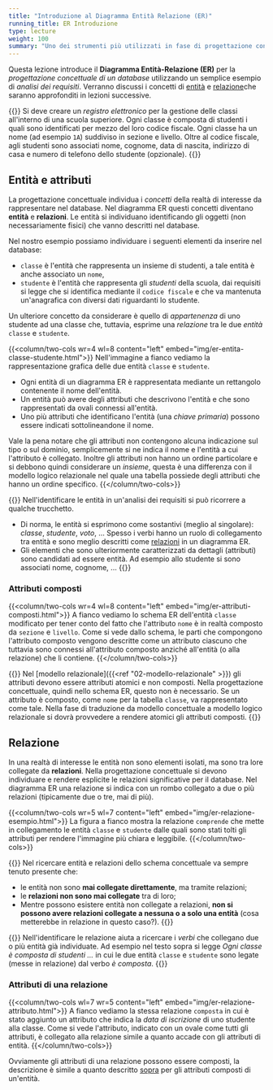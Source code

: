 ```yaml
---
title: "Introduzione al Diagramma Entità Relazione (ER)"
running_title: ER Introduzione
type: lecture
weight: 100
summary: "Uno dei strumenti più utilizzati in fase di progettazione concettuale è il diagramma Entità-Relazione (ER). In questa lezione vediamo le basi di tale formalismo grafico."
---
```


Questa lezione introduce il **Diagramma Entità-Relazione (ER)** per la *progettazione concettuale di un database* utilizzando un semplice esempio di *analisi dei requisiti*. Verranno discussi i concetti di [entità](#entità-e-attributi) e [relazione](#relazione)che saranno approfonditi in lezioni successive.

{{<example title="Estratto di analisi dei requisiti">}}
Si deve creare un *registro elettronico* per la gestione delle classi all'interno di una scuola superiore. Ogni classe è composta di studenti i quali sono identificati per mezzo del loro codice fiscale. Ogni classe ha un nome (ad esempio `1A`) suddiviso in sezione e livello. Oltre al codice fiscale, agli studenti sono associati nome, cognome, data di nascita, indirizzo di casa e numero di telefono dello studente (opzionale).
{{</example>}}

## Entità e attributi
La progettazione concettuale individua i *concetti* della realtà di interesse da rappresentare nel database. Nel diagramma ER questi concetti diventano **entità** e **relazioni**. Le entità si individuano identificando gli oggetti (non necessariamente fisici) che vanno descritti nel database.

Nel nostro esempio possiamo individuare i seguenti elementi da inserire nel database:
* `classe` è l'entità che rappresenta un insieme di studenti, a tale entità è anche associato un `nome`,
* `studente` è l'entità che rappresenta gli *studenti* della scuola, dai requisiti si legge che si identifica mediante il `codice fiscale` e che va mantenuta un'anagrafica con diversi dati riguardanti lo studente.

Un ulteriore concetto da considerare è quello di *appartenenza* di uno studente ad una classe che, tuttavia, esprime una *relazione* tra le due *entità* `classe` e `studente`.

{{<column/two-cols wr=4 wl=8 content="left" embed="img/er-entita-classe-studente.html">}}
Nell'immagine a fianco vediamo la rappresentazione grafica delle due entità `classe` e `studente`.

* Ogni entità di un diagramma ER è rappresentata mediante un rettangolo contenente il nome dell'entità.
* Un entità può avere degli attributi che descrivono l'entità e che sono rappresentati da ovali connessi all'entità.
* Uno più attributi che identificano l'entità (una *chiave primaria*) possono essere indicati sottolineandone il nome.

Vale la pena notare che gli attributi non contengono alcuna indicazione sul tipo o sul dominio, semplicemente si ne indica il nome e l'entità a cui l'attributo è collegato. Inoltre gli attributi non hanno un ordine particolare e si debbono quindi considerare un *insieme*, questa è una differenza con il modello logico relazionale nel quale una tabella possiede degli attributi che hanno un ordine specifico.
{{</column/two-cols>}}

{{<observe>}}
Nell'identificare le entità in un'analisi dei requisiti si può ricorrere a qualche trucchetto.
* Di norma, le entità si esprimono come sostantivi (meglio al singolare): *classe*, *studente*, *voto*, ... Spesso i verbi hanno un ruolo di collegamento tra entità e sono meglio descritti come [relazioni](#relazione) in un diagramma ER.
* Gli elementi che sono ulteriormente caratterizzati da dettagli (attributi) sono candidati ad essere entità. Ad esempio allo studente si sono associati nome, cognome, ... 
{{</observe>}}

### Attributi composti

{{<column/two-cols wr=4 wl=8 content="left" embed="img/er-attributi-composti.html">}}
A fianco vediamo lo schema ER dell'entità `classe` modificato per tener conto del fatto che l'attributo `nome` è in realtà composto da `sezione` e `livello`. Come si vede dallo schema, le parti che compongono l'attributo composto vengono descritte come un attributo ciascuno che tuttavia sono connessi all'attributo composto anziché all'entità (o alla relazione) che li contiene.
{{</column/two-cols>}}

{{<attention>}}
Nel [modello relazionale]({{<ref "02-modello-relazionale" >}}) gli attributi devono essere attributi atomici e non composti. Nella progettazione concettuale, quindi nello schema ER, questo non è necessario. Se un attributo è composto, come `nome` per la tabella `classe`, va rappresentato come tale. Nella fase di traduzione da modello concettuale a modello logico relazionale si dovrà provvedere a rendere atomici gli attributi composti.
{{</attention>}}

## Relazione
In una realtà di interesse le entità non sono elementi isolati, ma sono tra lore collegate da **relazioni**. Nella progettazione concettuale si devono individuare e rendere esplicite le relazioni significative per il database. Nel diagramma ER una relazione si indica con un rombo collegato a due o più relazioni (tipicamente due o tre, mai di più).

{{<column/two-cols wr=5 wl=7 content="left" embed="img/er-relazione-esempio.html">}}
La figura a fianco mostra la relazione `comprende` che mette in collegamento le entità `classe` e `studente` dalle quali sono stati tolti gli attributi per rendere l'immagine più chiara e leggibile.
{{</column/two-cols>}}

{{<attention>}}
Nel ricercare entità e relazioni dello schema concettuale va sempre tenuto presente che:
* le entità non sono **mai collegate direttamente**, ma tramite relazioni;
* le **relazioni non sono mai collegate** tra di loro;
* Mentre possono esistere entità non collegate a relazioni, **non si possono avere relazioni collegate a nessuna o a solo una entità** (cosa metterebbe in relazione in questo caso?).
{{</attention>}}

{{<observe>}}
Nell'identificare le relazione aiuta a ricercare i *verbi* che collegano due o più entità già individuate. Ad esempio nel testo sopra si legge *Ogni classe è composta di studenti ...* in cui le due entità `classe` e `studente` sono legate (messe in relazione) dal verbo *è composta*.
{{</observe>}}

### Attributi di una relazione

{{<column/two-cols wl=7 wr=5 content="left" embed="img/er-relazione-attributo.html">}}
A fianco vediamo la stessa relazione `composta` in cui è stato aggiunto un attributo che indica la *data di iscrizione* di uno studente alla classe. Come si vede l'attributo, indicato con un ovale come tutti gli attributi, è collegato alla relazione simile a quanto accade con gli attributi di entità.
{{</column/two-cols>}}

Ovviamente gli attributi di una relazione possono essere composti, la descrizione è simile a quanto descritto [sopra](#attributi-composti) per gli attributi composti di un'entità.